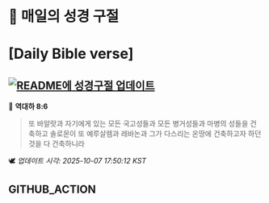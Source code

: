 # 🙏 매일의 성경 구절
# [Daily Bible verse]
## [![README에 성경구절 업데이트](https://github.com/DONGSUKA/first_test/actions/workflows/update-readme-bible.yml/badge.svg)](https://github.com/DONGSUKA/first_test/actions/workflows/update-readme-bible.yml)
<!-- START_BIBLE_VERSE -->
📖 **역대하 8:6**
> 또 바알랏과 자기에게 있는 모든 국고성들과 모든 병거성들과 마병의 성들을 건축하고 솔로몬이 또 예루살렘과 레바논과 그가 다스리는 온땅에 건축하고자 하던 것을 다 건축하니라

🕊️ _업데이트 시각: 2025-10-07 17:50:12 KST_
  <!-- END_BIBLE_VERSE -->
## GITHUB_ACTION
